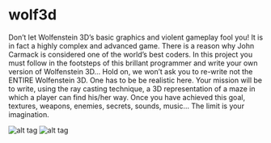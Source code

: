 # wolf3d
Don’t let Wolfenstein 3D’s basic graphics and violent gameplay fool you! It is in fact a
highly complex and advanced game. There is a reason why John Carmack is considered
one of the world’s best coders.
In this project you must follow in the footsteps of this brillant programmer and write
your own version of Wolfenstein 3D... Hold on, we won’t ask you to re-write not the
ENTIRE Wolfenstein 3D. One has to be be realistic here. Your mission will be to write,
using the ray casting technique, a 3D representation of a maze in which a player can find
his/her way.
Once you have achieved this goal, textures, weapons, enemies, secrets, sounds, music... The limit is your imagination.

![alt tag](https://user-images.githubusercontent.com/34480775/52215363-2b67bb00-2894-11e9-8fc8-92145e95ed95.png)
![alt tag](https://user-images.githubusercontent.com/34480775/52215588-a29d4f00-2894-11e9-9156-5dcd07e72bed.png)
